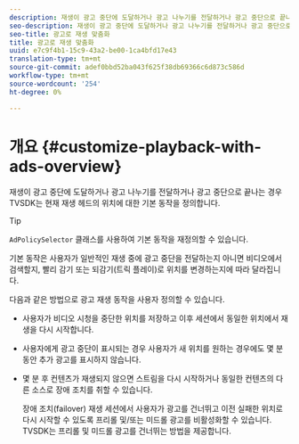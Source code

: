 ```yaml
---
description: 재생이 광고 중단에 도달하거나 광고 나누기를 전달하거나 광고 중단으로 끝나는 경우 TVSDK는 현재 재생 헤드의 위치에 대한 기본 동작을 정의합니다.
seo-description: 재생이 광고 중단에 도달하거나 광고 나누기를 전달하거나 광고 중단으로 끝나는 경우 TVSDK는 현재 재생 헤드의 위치에 대한 기본 동작을 정의합니다.
seo-title: 광고로 재생 맞춤화
title: 광고로 재생 맞춤화
uuid: e7c9f4b1-15c9-43a2-be00-1ca4bfd17e43
translation-type: tm+mt
source-git-commit: adef0bbd52ba043f625f38db69366c6d873c586d
workflow-type: tm+mt
source-wordcount: '254'
ht-degree: 0%

---
```



# 개요 {#customize-playback-with-ads-overview}

재생이 광고 중단에 도달하거나 광고 나누기를 전달하거나 광고 중단으로 끝나는 경우 TVSDK는 현재 재생 헤드의 위치에 대한 기본 동작을 정의합니다.

>[!TIP]
>
>`AdPolicySelector` 클래스를 사용하여 기본 동작을 재정의할 수 있습니다.

기본 동작은 사용자가 일반적인 재생 중에 광고 중단을 전달하는지 아니면 비디오에서 검색할지, 빨리 감기 또는 되감기(트릭 플레이)로 위치를 변경하는지에 따라 달라집니다.

다음과 같은 방법으로 광고 재생 동작을 사용자 정의할 수 있습니다.

* 사용자가 비디오 시청을 중단한 위치를 저장하고 이후 세션에서 동일한 위치에서 재생을 다시 시작합니다.
* 사용자에게 광고 중단이 표시되는 경우 사용자가 새 위치를 원하는 경우에도 몇 분 동안 추가 광고를 표시하지 않습니다.
* 몇 분 후 컨텐츠가 재생되지 않으면 스트림을 다시 시작하거나 동일한 컨텐츠의 다른 소스로 장애 조치를 취할 수 있습니다.

   장애 조치(failover) 재생 세션에서 사용자가 광고를 건너뛰고 이전 실패한 위치로 다시 시작할 수 있도록 프리롤 및/또는 미드롤 광고를 비활성화할 수 있습니다. TVSDK는 프리롤 및 미드롤 광고를 건너뛰는 방법을 제공합니다.